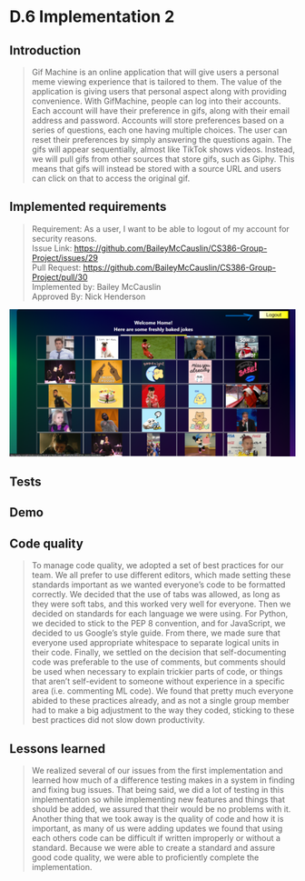 # D.6 Implementation 2

## Introduction
> Gif Machine is an online application that will give users a personal meme viewing experience that is tailored to them. The value of the application is giving users that personal aspect along with providing convenience. With GifMachine, people can log into their accounts. Each account will have their preference in gifs, along with their email address and password. Accounts will store preferences based on a series of questions, each one having multiple choices. The user can reset their preferences by simply answering the questions again. The gifs will appear sequentially, almost like TikTok shows videos. Instead, we will pull gifs from other sources that store gifs, such as Giphy. This means that gifs will instead be stored with a source URL and users can click on that to access the original gif.

## Implemented requirements
> Requirement: As a user, I want to be able to logout of my account for security reasons. <br>
Issue  Link: https://github.com/BaileyMcCauslin/CS386-Group-Project/issues/29 <br>
Pull Request: https://github.com/BaileyMcCauslin/CS386-Group-Project/pull/30 <br>
Implemented by: Bailey McCauslin <br>
Approved By: Nick Henderson <br>

![Alt text](https://github.com/BaileyMcCauslin/CS386-Group-Project/blob/Deliverable-6/logoutBtn.png)

## Tests

## Demo

## Code quality
> To manage code quality, we adopted a set of best practices for our team. We all prefer to use different editors, which made setting these standards important as we wanted everyone’s code to be formatted correctly. We decided that the use of tabs was allowed, as long as they were soft tabs, and this worked very well for everyone. Then we decided on standards for each language we were using. For Python, we decided to stick to the PEP 8 convention, and for JavaScript, we decided to us Google’s style guide. From there, we made sure that everyone used appropriate whitespace to separate logical units in their code. Finally, we settled on the decision that self-documenting code was preferable to the use of comments, but comments should be used when necessary to explain trickier parts of code, or things that aren’t self-evident to someone without experience in a specific area (i.e. commenting ML code). We found that pretty much everyone abided to these practices already, and as not a single group member had to make a big adjustment to the way they coded, sticking to these best practices did not slow down productivity.

## Lessons learned
> We realized several of our issues from the first implementation and learned how much of a difference testing makes in a system in finding and fixing bug issues. That being said, we did a lot of testing in this implementation so while implementing new features and things that should be added, we assured that their would be no problems with it. Another thing that we took away is the quality of code and how it is important, as many of us were adding updates we found that using each others code can be difficult if written improperly or without a standard. Because we were able to create a standard and assure good code quality, we were able to proficiently complete the implementation.

